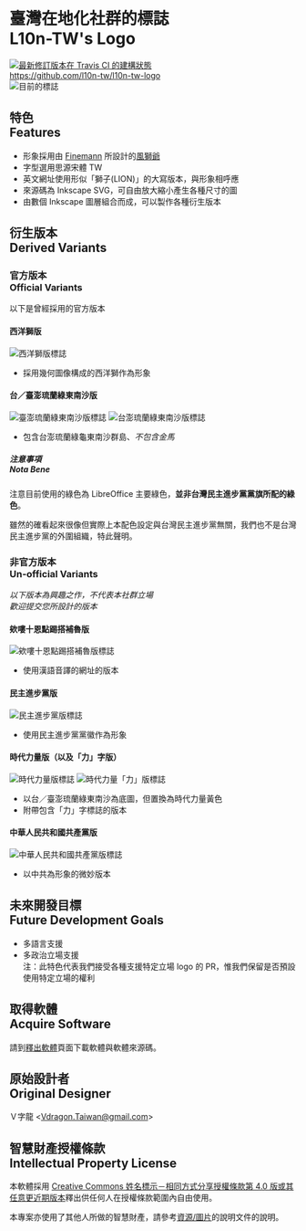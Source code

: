 # 臺灣在地化社群的標誌<br />L10n-TW's Logo
[![最新修訂版本在 Travis CI 的建構狀態](https://travis-ci.org/l10n-tw/l10n-tw-logo.svg?branch=%E4%B8%BB%E8%A6%81%E9%96%8B%E7%99%BC%E5%88%86%E6%94%AF)](https://travis-ci.org/l10n-tw/l10n-tw-logo)  
<https://github.com/l10n-tw/l10n-tw-logo>  
![目前的標誌](https://l10n-tw.github.io/l10n-tw-logo/圖片/l10n-tw-logo.png)

## 特色<br>Features
* 形象採用由 [Finemann](https://en.wikipedia.org/wiki/User:Finemann) 所設計的[風獅爺](https://zh.wikipedia.org/wiki/%E9%A2%A8%E7%8D%85%E7%88%BA)
* 字型選用思源宋體 TW
* 英文網址使用形似「獅子(LION)」的大寫版本，與形象相呼應
* 來源碼為 Inkscape SVG，可自由放大縮小產生各種尺寸的圖
* 由數個 Inkscape 圖層組合而成，可以製作各種衍生版本

## 衍生版本<br>Derived Variants
### 官方版本<br>Official Variants
以下是曾經採用的官方版本

#### 西洋獅版
![西洋獅版標誌](https://l10n-tw.github.io/l10n-tw-logo/圖片/l10n-tw-logo-lion.png)

* 採用幾何圖像構成的西洋獅作為形象

#### 台／臺澎琉蘭綠東南沙版
![臺澎琉蘭綠東南沙版標誌](https://l10n-tw.github.io/l10n-tw-logo/圖片/l10n-tw-logo-tai.png)
![台澎琉蘭綠東南沙版標誌](https://l10n-tw.github.io/l10n-tw-logo/圖片/l10n-tw-logo-new-tai.png)

* 包含台澎琉蘭綠龜東南沙群島、*不包含金馬*

##### 注意事項<br>Nota Bene
注意目前使用的綠色為 LibreOffice 主要綠色，**並非台灣民主進步黨黨旗所配的綠色**。

雖然的確看起來很像但實際上本配色設定與台灣民主進步黨無關，我們也不是台灣民主進步黨的外圍組織，特此聲明。

### 非官方版本<br>Un-official Variants
*以下版本為興趣之作，不代表本社群立場*  
*歡迎提交您所設計的版本*

#### 欸嘍十恩點踢搭補魯版
![欸嘍十恩點踢搭補魯版標誌](https://l10n-tw.github.io/l10n-tw-logo/圖片/l10n-tw-logo-chinese-url.png)

* 使用漢語音譯的網址的版本

#### 民主進步黨版
![民主進步黨版標誌](https://l10n-tw.github.io/l10n-tw-logo/圖片/l10n-tw-logo-dpp.png)

* 使用民主進步黨黨徽作為形象

#### 時代力量版（以及「力」字版）
![時代力量版標誌](https://l10n-tw.github.io/l10n-tw-logo/圖片/l10n-tw-logo-new-power-party.png)
![時代力量「力」版標誌](https://l10n-tw.github.io/l10n-tw-logo/圖片/l10n-tw-logo-new-power-party-with-li.png)

* 以台／臺澎琉蘭綠東南沙為底圖，但置換為時代力量黃色
* 附帶包含「力」字標誌的版本

#### 中華人民共和國共產黨版
![中華人民共和國共產黨版標誌](https://l10n-tw.github.io/l10n-tw-logo/圖片/l10n-tw-logo-china-communist.png)

* 以中共為形象的微妙版本

## 未來開發目標<br>Future Development Goals
* 多語言支援
* 多政治立場支援  
注：此特色代表我們接受各種支援特定立場 logo 的 PR，惟我們保留是否預設使用特定立場的權利

## 取得軟體<br>Acquire Software
請到[釋出軟體](https://github.com/l10n-tw/l10n-tw-logo/releases)頁面下載軟體與軟體來源碼。

## 原始設計者<br>Original Designer
Ｖ字龍 &lt;<Vdragon.Taiwan@gmail.com>&gt;

## 智慧財產授權條款<br>Intellectual Property License
本軟體採用 [Creative Commons 姓名標示－相同方式分享授權條款第 4.0 版或其任意更近期版本](https://creativecommons.org/licenses/by-sa/4.0/)釋出供任何人在授權條款範圍內自由使用。

本專案亦使用了其他人所做的智慧財產，請參考[資源/圖片](https://github.com/l10n-tw/l10n-tw-logo/tree/HEAD/資源/圖片)的說明文件的說明。
